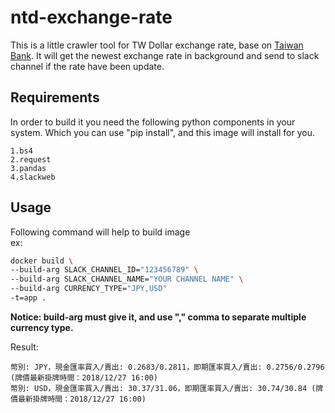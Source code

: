 # ntd-exchange-rate
This is a little crawler tool for TW Dollar exchange rate, base on [Taiwan Bank](http://rate.bot.com.tw/xrt?Lang=zh-TW).
It will get the newest exchange rate in background and send to slack channel if the rate have been update.

## Requirements
In order to build it you need the following python components in your system.
Which you can use "pip install", and this image will install for you.

```text
1.bs4 
2.request
3.pandas
4.slackweb
```

## Usage

Following command will help to build image  <br /> 
ex:
```bash
docker build \
--build-arg SLACK_CHANNEL_ID="123456789" \
--build-arg SLACK_CHANNEL_NAME="YOUR CHANNEL NAME" \
--build-arg CURRENCY_TYPE="JPY,USD"
-t=app .
```
**Notice: build-arg must give it, and use "," comma to separate multiple currency type.**
<br />
  
Result: 
```text
幣別: JPY，現金匯率買入/賣出: 0.2683/0.2811，即期匯率買入/賣出: 0.2756/0.2796 (牌價最新掛牌時間：2018/12/27 16:00)
幣別: USD，現金匯率買入/賣出: 30.37/31.06，即期匯率買入/賣出: 30.74/30.84 (牌價最新掛牌時間：2018/12/27 16:00)
```
